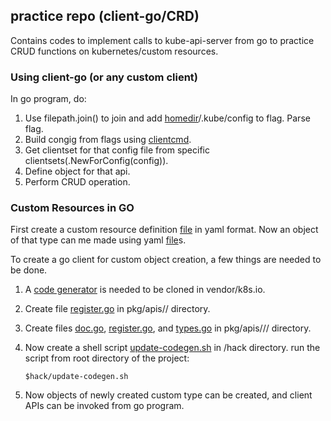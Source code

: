 ## practice repo (client-go/CRD) 
Contains codes to implement calls to kube-api-server from go to practice CRUD functions on kubernetes/custom resources.

### Using client-go (or any custom client)
In go program, do:
1. Use filepath.join() to join and add [homedir](k8s.io/client-go/util/homedir)/.kube/config to flag. Parse flag.
2. Build congig from flags using [clientcmd](k8s.io/client-go/tools/clientcmd).
3. Get clientset for that config file from specific clientsets(.NewForConfig(config)).
4. Define object for that api.
5. Perform CRUD operation.

### Custom Resources in GO
First create a custom resource definition [file](/yaml/crontabClient.yaml) in yaml format.
Now an object of that type can me made using yaml [file](/yaml/crontabDefination.yaml)s.

To create a go client for custom object creation,  a few things are needed to be done.
1. A [code generator](https://github.com/kubernetes/code-generator) is needed to be cloned in vendor/k8s.io.
2. Create file [register.go](pkg/apis/examplecrd.com/register.go)  in pkg/apis/<group-name>/ directory.
3. Create files [doc.go](pkg/apis/examplecrd.com/v1/doc.go), [register.go](pkg/apis/examplecrd.com/v1/register.go),
and [types.go](pkg/apis/examplecrd.com/v1/types.go) in pkg/apis/<group-name>/<api-version>/ directory.
4. Now create a shell script [update-codegen.sh](hack/update-codegen.sh) in /hack directory.
run the script from root directory of the project:
    
    ``
    $hack/update-codegen.sh 
    ``
5. Now objects of newly created custom type can be created, and client APIs can be invoked from go program.

